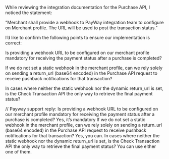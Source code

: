 While reviewing the integration documentation for the Purchase API, I noticed the statement:

“Merchant shall provide a webhook to PayWay integration team to configure on Merchant profile. The URL will be used to post the transaction status.”

I’d like to confirm the following points to ensure our implementation is correct:

Is providing a webhook URL to be configured on our merchant profile mandatory for receiving the payment status after a purchase is completed?

If we do not set a static webhook in the merchant profile, can we rely solely on sending a return_url (base64 encoded) in the Purchase API request to receive pushback notifications for that transaction?

In cases where neither the static webhook nor the dynamic return_url is set, is the Check Transaction API the only way to retrieve the final payment status?

// Payway support reply:
Is providing a webhook URL to be configured on our merchant profile mandatory for receiving the payment status after a purchase is completed?
Yes, it’s mandatory
If we do not set a static webhook in the merchant profile, can we rely solely on sending a return_url (base64 encoded) in the Purchase API request to receive pushback notifications for that transaction?
Yes, you can.
In cases where neither the static webhook nor the dynamic return_url is set, is the Check Transaction API the only way to retrieve the final payment status?
You can use either one of them.
